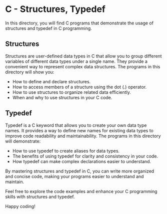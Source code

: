 # C - Structures, Typedef

In this directory, you will find C programs that demonstrate the usage of structures and typedef in C programming.

## Structures

Structures are user-defined data types in C that allow you to group different variables of different data types under a single name. They provide a convenient way to represent complex data structures. The programs in this directory will show you:

- How to define and declare structures.
- How to access members of a structure using the dot (.) operator.
- How to use structures to organize related data efficiently.
- When and why to use structures in your C code.

## Typedef

Typedef is a C keyword that allows you to create your own data type names. It provides a way to define new names for existing data types to improve code readability and maintainability. The programs in this directory will demonstrate:

- How to use typedef to create aliases for data types.
- The benefits of using typedef for clarity and consistency in your code.
- How typedef can make complex declarations easier to understand.

By mastering structures and typedef in C, you can write more organized and concise code, making your programs easier to understand and maintain.

Feel free to explore the code examples and enhance your C programming skills with structures and typedef.

Happy coding!
